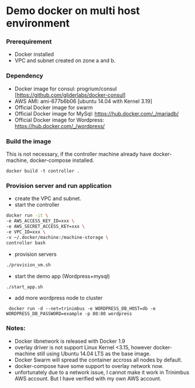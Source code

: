 # Demo docker on multi host environment

### Prerequirement
* Docker installed
* VPC and subnet created on zone a and b.

### Dependency
* Docker image for consul:  progrium/consul [https://github.com/gliderlabs/docker-consul]
* AWS AMI: ami-677b6b06 [ubuntu 14.04 with Kernel 3.19]
* Official Docker image for swarm
* Official Docker image for MySql: https://hub.docker.com/_/mariadb/
* Official Docker image for Wordpress: https://hub.docker.com/_/wordpress/

### Build the image
This is not necessary, if the controller machine already have docker-machine, docker-compose installed.
```
docker build -t controller .
```

### Provision server and run application
* create the VPC and subnet.
* start the controller
```sh
docker run -it \
-e AWS_ACCESS_KEY_ID=xxx \
-e AWS_SECRET_ACCESS_KEY=xxx \
-e VPC_ID=xxx \
-v ~/.docker/machine:/machine-storage \
controller bash
```
* provision servers
```sh  
./provision_vm.sh 
```
* start the demo app (Wordpress+mysql)
```
./start_app.sh
```
* add more wordpress node to cluster
```
 docker run -d --net=trinimbus -e WORDPRESS_DB_HOST=db -e WORDPRESS_DB_PASSWORD=example -p 80:80 wordpress
```

### Notes:
* Docker libnetwork is released with Docker 1.9
* overlay driver is not support Linux Kernel <3.15, however docker-machine still using Ubuntu 14.04 LTS as the base image.
* Docker Swarm will spread the container accross all nodes by default. 
* docker-compose have some support to overlay network now.
* unfortunately due to a network issue, I cannot make it work in Trinimbus AWS account. But I have verified with my own AWS account.
